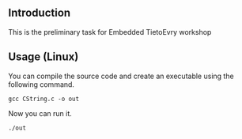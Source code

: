 ## Introduction

This is the preliminary task for Embedded TietoEvry workshop

## Usage (Linux)

You can compile the source code and create an executable using the following command.

```
gcc CString.c -o out
```

Now you can run it.

```
./out
```


